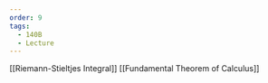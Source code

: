 ```yaml
---
order: 9
tags:
  - 140B
  - Lecture
---
```

[[Riemann-Stieltjes Integral]]
[[Fundamental Theorem of Calculus]]